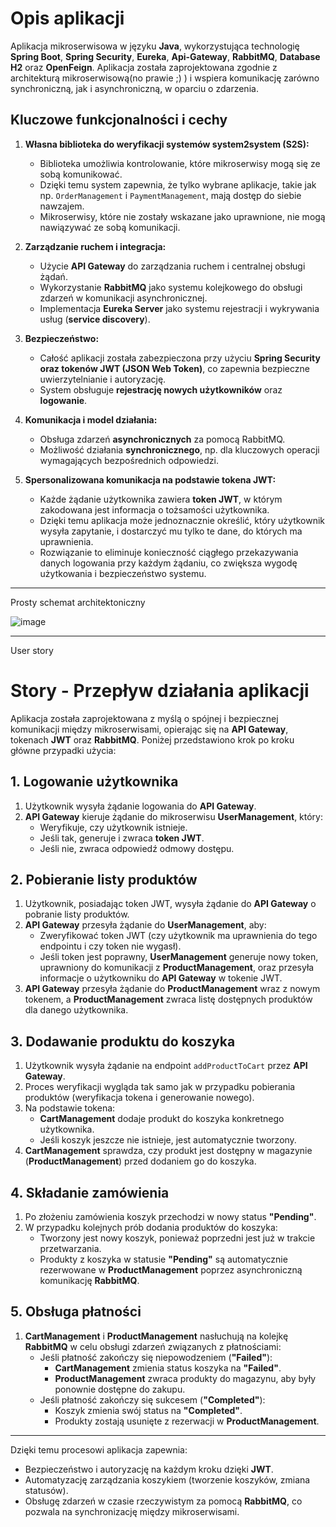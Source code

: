 # Opis aplikacji

Aplikacja mikroserwisowa w języku **Java**, wykorzystująca technologię **Spring Boot**, **Spring Security**, **Eureka**, **Api-Gateway**, **RabbitMQ**, **Database H2** oraz **OpenFeign**. Aplikacja została zaprojektowana zgodnie z architekturą mikroserwisową(no prawie ;) ) i wspiera komunikację zarówno synchroniczną, jak i asynchroniczną, w oparciu o zdarzenia.

## Kluczowe funkcjonalności i cechy

1. **Własna biblioteka do weryfikacji systemów system2system (S2S):**  
   - Biblioteka umożliwia kontrolowanie, które mikroserwisy mogą się ze sobą komunikować.  
   - Dzięki temu system zapewnia, że tylko wybrane aplikacje, takie jak np. `OrderManagement` i `PaymentManagement`, mają dostęp do siebie nawzajem.  
   - Mikroserwisy, które nie zostały wskazane jako uprawnione, nie mogą nawiązywać ze sobą komunikacji.

2. **Zarządzanie ruchem i integracja:**
   - Użycie **API Gateway** do zarządzania ruchem i centralnej obsługi żądań.
   - Wykorzystanie **RabbitMQ** jako systemu kolejkowego do obsługi zdarzeń w komunikacji asynchronicznej.
   - Implementacja **Eureka Server** jako systemu rejestracji i wykrywania usług (**service discovery**).

3. **Bezpieczeństwo:**
   - Całość aplikacji została zabezpieczona przy użyciu **Spring Security oraz tokenów JWT (JSON Web Token)**, co zapewnia bezpieczne uwierzytelnianie i autoryzację.
   - System obsługuje **rejestrację nowych użytkowników** oraz **logowanie**.

4. **Komunikacja i model działania:**
   - Obsługa zdarzeń **asynchronicznych** za pomocą RabbitMQ.
   - Możliwość działania **synchronicznego**, np. dla kluczowych operacji wymagających bezpośrednich odpowiedzi.

5. **Spersonalizowana komunikacja na podstawie tokena JWT:**  
   - Każde żądanie użytkownika zawiera **token JWT**, w którym zakodowana jest informacja o tożsamości użytkownika.  
   - Dzięki temu aplikacja może jednoznacznie określić, który użytkownik wysyła zapytanie, i dostarczyć mu tylko te dane, do których ma uprawnienia.  
   - Rozwiązanie to eliminuje konieczność ciągłego przekazywania danych logowania przy każdym żądaniu, co zwiększa wygodę użytkowania i bezpieczeństwo systemu.

---

Prosty schemat architektoniczny

   ![image](https://github.com/user-attachments/assets/c7696dfa-4d1d-4ec5-adcd-d428bbe284bb)

---

User story

# Story - Przepływ działania aplikacji

Aplikacja została zaprojektowana z myślą o spójnej i bezpiecznej komunikacji między mikroserwisami, opierając się na **API Gateway**, tokenach **JWT** oraz **RabbitMQ**. Poniżej przedstawiono krok po kroku główne przypadki użycia:

## 1. Logowanie użytkownika
1. Użytkownik wysyła żądanie logowania do **API Gateway**.  
2. **API Gateway** kieruje żądanie do mikroserwisu **UserManagement**, który:
   - Weryfikuje, czy użytkownik istnieje.  
   - Jeśli tak, generuje i zwraca **token JWT**.  
   - Jeśli nie, zwraca odpowiedź odmowy dostępu.  

## 2. Pobieranie listy produktów
1. Użytkownik, posiadając token JWT, wysyła żądanie do **API Gateway** o pobranie listy produktów.  
2. **API Gateway** przesyła żądanie do **UserManagement**, aby:
   - Zweryfikować token JWT (czy użytkownik ma uprawnienia do tego endpointu i czy token nie wygasł).  
   - Jeśli token jest poprawny, **UserManagement** generuje nowy token, uprawniony do komunikacji z **ProductManagement**, oraz przesyła informacje o użytkowniku do **API Gateway** w tokenie JWT.  
3. **API Gateway** przesyła żądanie do **ProductManagement** wraz z nowym tokenem, a **ProductManagement** zwraca listę dostępnych produktów dla danego użytkownika.

## 3. Dodawanie produktu do koszyka
1. Użytkownik wysyła żądanie na endpoint `addProductToCart` przez **API Gateway**.  
2. Proces weryfikacji wygląda tak samo jak w przypadku pobierania produktów (weryfikacja tokena i generowanie nowego).  
3. Na podstawie tokena:
   - **CartManagement** dodaje produkt do koszyka konkretnego użytkownika.  
   - Jeśli koszyk jeszcze nie istnieje, jest automatycznie tworzony.  
4. **CartManagement** sprawdza, czy produkt jest dostępny w magazynie (**ProductManagement**) przed dodaniem go do koszyka.

## 4. Składanie zamówienia
1. Po złożeniu zamówienia koszyk przechodzi w nowy status **"Pending"**.  
2. W przypadku kolejnych prób dodania produktów do koszyka:
   - Tworzony jest nowy koszyk, ponieważ poprzedni jest już w trakcie przetwarzania.  
   - Produkty z koszyka w statusie **"Pending"** są automatycznie rezerwowane w **ProductManagement** poprzez asynchroniczną komunikację **RabbitMQ**.

## 5. Obsługa płatności
1. **CartManagement** i **ProductManagement** nasłuchują na kolejkę **RabbitMQ** w celu obsługi zdarzeń związanych z płatnościami:
   - Jeśli płatność zakończy się niepowodzeniem (**"Failed"**):
     - **CartManagement** zmienia status koszyka na **"Failed"**.
     - **ProductManagement** zwraca produkty do magazynu, aby były ponownie dostępne do zakupu.  
   - Jeśli płatność zakończy się sukcesem (**"Completed"**):
     - Koszyk zmienia swój status na **"Completed"**.
     - Produkty zostają usunięte z rezerwacji w **ProductManagement**.

---

Dzięki temu procesowi aplikacja zapewnia:
- Bezpieczeństwo i autoryzację na każdym kroku dzięki **JWT**.  
- Automatyzację zarządzania koszykiem (tworzenie koszyków, zmiana statusów).  
- Obsługę zdarzeń w czasie rzeczywistym za pomocą **RabbitMQ**, co pozwala na synchronizację między mikroserwisami.  

